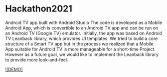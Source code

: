 # Hackathon2021
Android TV app built with Android Studio
The code is developed as a Mobile Android App, which is convertible to an Android TV app and can be run on an Android TV (Google TV) emulator. 
Initially, the app was based on Android TV Leanback library, which provides UI templates. We tried to build a core structure of a Smart TV app but 
in the process we realized that a Mobile App suitable for Android TV is more manageable for a short-time Project. However as a future goal, we would
like to implement the Leanback library to provide more look-and-feel.


[![DEMO]](VilmaDemo.mp4) <br/>
